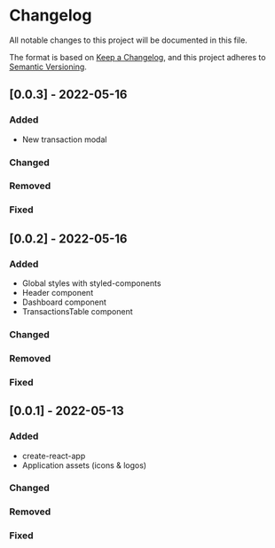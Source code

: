 # Changelog

All notable changes to this project will be documented in this file.

The format is based on [Keep a Changelog](https://keepachangelog.com/en/1.0.0/),
and this project adheres to [Semantic Versioning](https://semver.org/spec/v2.0.0.html).

## [0.0.3] - 2022-05-16

### Added

- New transaction modal

### Changed

### Removed

### Fixed

## [0.0.2] - 2022-05-16

### Added

- Global styles with styled-components
- Header component
- Dashboard component
- TransactionsTable component

### Changed

### Removed

### Fixed

## [0.0.1] - 2022-05-13

### Added

- create-react-app
- Application assets (icons & logos)

### Changed

### Removed

### Fixed
